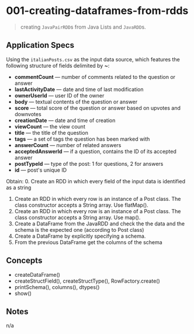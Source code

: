 # 001-creating-dataframes-from-rdds
> creating `JavaPairRDD`s from Java Lists and `JavaRDD`s.

## Application Specs
Using the `italianPosts.csv` as the input data source, which features the following structure of fields delimited by **~**:
+ **commentCount** &mdash; number of comments related to the question or answer
+ **lastActivityDate** &mdash; date and time of last modification
+ **ownerUserId** &mdash; user ID of the owner
+ **body** &mdash; textual contents of the question or answer
+ **score** &mdash; total score of the question or answer based on upvotes and downvotes
+ **creationDate** &mdash; date and time of creation
+ **viewCount** &mdash; the view count
+ **title** &mdash; the title of the question
+ **tags** &mdash; a set of tags the question has been marked with
+ **answerCount** &mdash; number of related answers
+ **acceptedAnswerId** &mdash; if a question, contains the ID of its accepted answer
+ **postTypeId** &mdash; type of the post: 1 for questions, 2 for answers
+ **id** &mdash; post's unique ID

Obtain:
0. Create an RDD in which every field of the input data is identified as a string
1. Create an RDD in which every row is an instance of a Post class. The class constructor accepts a String array. Use flatMap().
2. Create an RDD in which every row is an instance of a Post class. The class constructor accepts a String array. Use map().
3. Create a DataFrame from the JavaRDD<Post> and check the the data and the schema is the expected one (according to Post class)
4. Create a DataFrame by explicitly specifying a schema.
5. From the previous DataFrame get the columns of the schema

## Concepts
+ createDataFrame()
+ createStructField(), createStructType(), RowFactory.create()
+ printSchema(), columns(), dtypes()
+ show()


## Notes
n/a